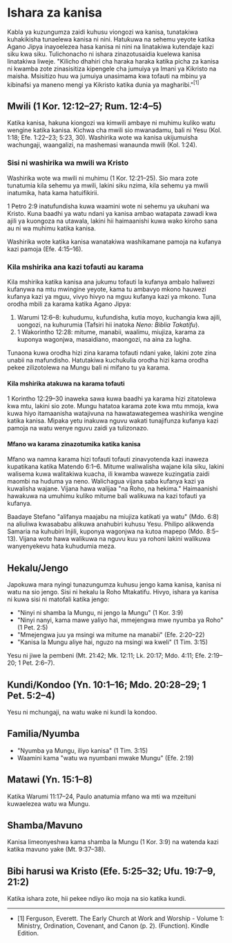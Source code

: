 # Ishara za kanisa

Kabla ya kuzungumza zaidi kuhusu viongozi wa kanisa, tunatakiwa kuhakikisha tunaelewa kanisa ni nini. Hatukuwa na sehemu yeyote katika Agano Jipya inayoelezea hasa kanisa ni nini na linatakiwa kutendaje kazi siku kwa siku. Tulichonacho ni ishara zinazotusaidia kuelewa kanisa linatakiwa liweje. "Kilicho dhahiri cha haraka haraka katika picha za kanisa ni kwamba zote zinasisitiza kipengele cha jumuiya ya Imani ya Kikristo na maisha. Msisitizo huu wa jumuiya unasimama kwa tofauti na mbinu ya kibinafsi ya maneno mengi ya Kikristo katika dunia ya magharibi."<sup>[1]</sup>

## Mwili (1 Kor. 12:12–27; Rum. 12:4–5)

Katika kanisa, hakuna kiongozi wa kimwili ambaye ni muhimu kuliko watu wengine katika kanisa. Kichwa cha mwili sio mwanadamu, bali ni Yesu (Kol. 1:18; Efe. 1:22–23; 5:23, 30). Washirika wote wa kanisa ukijumuisha wachungaji, waangalizi, na mashemasi wanaunda mwili (Kol. 1:24).

### Sisi ni washirika wa mwili wa Kristo

Washirika wote wa mwili ni muhimu (1 Kor. 12:21–25). Sio mara zote tunatumia kila sehemu ya mwili, lakini siku nzima, kila sehemu ya mwili inatumika, hata kama hatuifikirii.

1 Petro 2:9 inatufundisha kuwa waamini wote ni sehemu ya ukuhani wa Kristo. Kuna baadhi ya watu ndani ya kanisa ambao watapata zawadi kwa ajili ya kuongoza na utawala, lakini hii haimaanishi kuwa wako kiroho sana au ni wa muhimu katika kanisa.

Washirika wote katika kanisa wanatakiwa washikamane pamoja na kufanya kazi pamoja (Efe. 4:15–16).

### Kila mshirika ana kazi tofauti au karama

Kila mshirika katika kanisa ana jukumu tofauti la kufanya ambalo haliwezi kufanywa na mtu mwingine yeyote, kama tu ambavyo mkono hauwezi kufanya kazi ya mguu, vivyo hivyo na mguu kufanya kazi ya mkono. Tuna orodha mbili za karama katika Agano Jipya:

1. Warumi 12:6–8: kuhudumu, kufundisha, kutia moyo, kuchangia kwa ajili, uongozi, na kuhurumia (Tafsiri hii inatoka _Neno: Biblia Takatifu_).
2. 1 Wakorintho 12:28: mitume, manabii, waalimu, miujiza, karama za kuponya wagonjwa, masaidiano, maongozi, na aina za lugha.

Tunaona kuwa orodha hizi zina karama tofauti ndani yake, lakini zote zina unabii na mafundisho. Hatutakiwa kuchukulia orodha hizi kama orodha pekee zilizotolewa na Mungu bali ni mifano tu ya karama.

#### Kila mshirika atakuwa na karama tofauti

1 Korintho 12:29–30 inaweka sawa kuwa baadhi ya karama hizi zitatolewa kwa mtu, lakini sio zote. Mungu hatatoa karama zote kwa mtu mmoja, kwa kuwa hiyo itamaanisha watajivuna na hawatawategemea washirika wengine katika kanisa. Mipaka yetu inakuwa nguvu wakati tunajifunza kufanya kazi pamoja na watu wenye nguvu zaidi ya tulizonazo.

#### Mfano wa karama zinazotumika katika kanisa

Mfano wa namna karama hizi tofauti tofauti zinavyotenda kazi inaweza kupatikana katika Matendo 6:1–6. Mitume waliwalisha wajane kila siku, lakini walisema kuwa walitakiwa kuacha, ili kwamba waweze kuzingatia zaidi maombi na huduma ya neno. Walichagua vijana saba kufanya kazi ya kuwalisha wajane. Vijana hawa walijaa "na Roho, na hekima." Haimaanishi hawakuwa na umuhimu kuliko mitume bali walikuwa na kazi tofauti ya kufanya.

Baadaye Stefano "alifanya maajabu na miujiza katikati ya watu" (Mdo. 6:8) na aliuliwa kwasababu alikuwa anahubiri kuhusu Yesu. Philipo alikwenda Samaria na kuhubiri Injili, kuponya wagonjwa na kutoa mapepo (Mdo. 8:5–13). Vijana wote hawa walikuwa na nguvu kuu ya rohoni lakini walikuwa wanyenyekevu hata kuhudumia meza.

## Hekalu/Jengo

Japokuwa mara nyingi tunazungumza kuhusu jengo kama kanisa, kanisa ni watu na sio jengo. Sisi ni hekalu la Roho Mtakatifu. Hivyo, ishara ya kanisa ni kuwa sisi ni matofali katika jengo:

- "Ninyi ni shamba la Mungu, ni jengo la Mungu" (1 Kor. 3:9)
- "Ninyi nanyi, kama mawe yaliyo hai, mmejengwa mwe nyumba ya Roho" (1 Pet. 2:5)
- "Mmejengwa juu ya msingi wa mitume na manabii" (Efe. 2:20–22)
- "Kanisa la Mungu aliye hai, nguzo na msingi wa kweli" (1 Tim. 3:15)

Yesu ni jiwe la pembeni (Mt. 21:42; Mk. 12:11; Lk. 20:17; Mdo. 4:11; Efe. 2:19–20; 1 Pet. 2:6–7).

## Kundi/Kondoo (Yn. 10:1–16; Mdo. 20:28–29; 1 Pet. 5:2–4)

Yesu ni mchungaji, na watu wake ni kundi la kondoo.

## Familia/Nyumba

- "Nyumba ya Mungu, iliyo kanisa" (1 Tim. 3:15)
- Waamini kama "watu wa nyumbani mwake Mungu" (Efe. 2:19)

## Matawi (Yn. 15:1–8)

Katika Warumi 11:17–24, Paulo anatumia mfano wa mti wa mzeituni kuwaelezea watu wa Mungu.

## Shamba/Mavuno

Kanisa limeonyeshwa kama shamba la Mungu (1 Kor. 3:9) na watenda kazi katika mavuno yake (Mt. 9:37–38).

## Bibi harusi wa Kristo (Efe. 5:25–32; Ufu. 19:7–9, 21:2)

Katika ishara zote, hii pekee ndiyo iko moja na sio katika kundi.

---

- [1] Ferguson, Everett. The Early Church at Work and Worship - Volume 1: Ministry, Ordination, Covenant, and Canon (p. 2). (Function). Kindle Edition.
